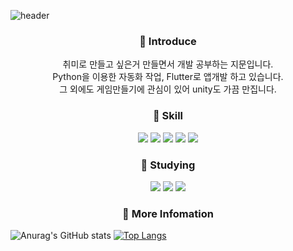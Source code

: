 ![header](https://capsule-render.vercel.app/api?type=wave&color=auto&height=300&section=header&text=개발하는%20지문&fontSize=60)


<h3 align="center"><b>👋 Introduce </b></h3>

 <p align="center">
  취미로 만들고 싶은거 만들면서 개발 공부하는 지문입니다.</br>   
  Python을 이용한 자동화 작업, Flutter로 앱개발 하고 있습니다.</br>  
  그 외에도 게임만들기에 관심이 있어 unity도 가끔 만집니다. </br>  
    </p>
      
<h3 align="center"><b>🔭 Skill </b></h3> 

   <p align="center">
 <img src="https://img.shields.io/badge/python-3776AB?style=for-the-badge&logo=python&logoColor=white"> <img src="https://img.shields.io/badge/html5-E34F26?style=for-the-badge&logo=html5&logoColor=white"> 
 <img src="https://img.shields.io/badge/css-1572B6?style=for-the-badge&logo=css3&logoColor=white"> 
 <img src="https://img.shields.io/badge/javascript-F7DF1E?style=for-the-badge&logo=javascript&logoColor=black"> 
 <img src="https://img.shields.io/badge/flutter-02569B?style=for-the-badge&logo=flutter&logoColor=white">
   </p>
   
<h3 align="center"><b>🌱 Studying </b></h3>  

   <p align="center">
 <img src="https://img.shields.io/badge/flutter-02569B?style=for-the-badge&logo=flutter&logoColor=white">
 <img src="https://img.shields.io/badge/c%23-%23239120.svg?style=for-the-badge&logo=c-sharp&logoColor=white"/>
 <img src="https://img.shields.io/badge/unity-%23000000.svg?style=for-the-badge&logo=unity&logoColor=white"/>
   </p>
   
<h3 align="center"><b>📍 More Infomation </b></h3>   


 
                 
![Anurag's GitHub stats](https://github-readme-stats.vercel.app/api?username=wlans01&show_icons=true&theme=radical) 
[![Top Langs](https://github-readme-stats.vercel.app/api/top-langs/?username=wlans01&langs_count=8)](https://github.com/wlans01/github-readme-stats)
